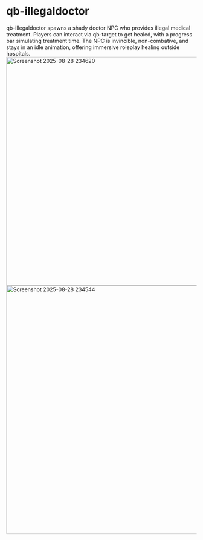 # qb-illegaldoctor
qb-illegaldoctor spawns a shady doctor NPC who provides illegal medical treatment. Players can interact via qb-target to get healed, with a progress bar simulating treatment time. The NPC is invincible, non-combative, and stays in an idle animation, offering immersive roleplay healing outside hospitals.
<img width="837" height="604" alt="Screenshot 2025-08-28 234620" src="https://github.com/user-attachments/assets/e8ce159a-87af-4fb2-bffe-9287e4175778" />
<img width="1184" height="657" alt="Screenshot 2025-08-28 234544" src="https://github.com/user-attachments/assets/c0f8e1e1-21f9-46ab-be08-b78d0463f186" />
